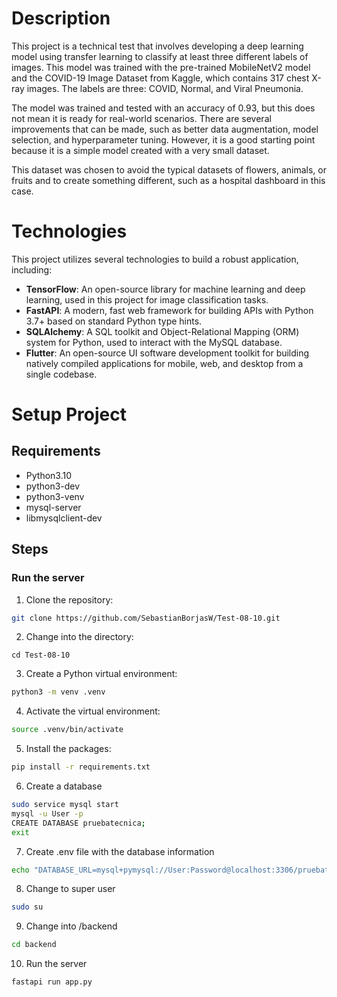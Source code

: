 # Description
This project is a technical test that involves developing a deep learning model using transfer learning to classify at least three different labels of images. This model was trained with the pre-trained MobileNetV2 model and the COVID-19 Image Dataset from Kaggle, which contains 317 chest X-ray images. The labels are three: COVID, Normal, and Viral Pneumonia.  

The model was trained and tested with an accuracy of 0.93, but this does not mean it is ready for real-world scenarios. There are several improvements that can be made, such as better data augmentation, model selection, and hyperparameter tuning. However, it is a good starting point because it is a simple model created with a very small dataset.  

This dataset was chosen to avoid the typical datasets of flowers, animals, or fruits and to create something different, such as a hospital dashboard in this case.  

# Technologies
This project utilizes several technologies to build a robust application, including:  
- **TensorFlow**: An open-source library for machine learning and deep learning, used in this project for image classification tasks.  
- **FastAPI**: A modern, fast web framework for building APIs with Python 3.7+ based on standard Python type hints.  
- **SQLAlchemy**: A SQL toolkit and Object-Relational Mapping (ORM) system for Python, used to interact with the MySQL database.
- **Flutter**: An open-source UI software development toolkit for building natively compiled applications for mobile, web, and desktop from a single codebase.  

# Setup Project
## Requirements
* Python3.10  
* python3-dev  
* python3-venv  
* mysql-server  
* libmysqlclient-dev  

## Steps  
### Run the server  
1. Clone the repository:  
``` bash
git clone https://github.com/SebastianBorjasW/Test-08-10.git
```

2. Change into the directory:
```
cd Test-08-10
```

3. Create a Python virtual environment:
``` bash
python3 -m venv .venv
```

4. Activate the virtual environment:
``` bash
source .venv/bin/activate
```

5. Install the packages:  
``` bash
pip install -r requirements.txt
```

6. Create a database  
``` bash
sudo service mysql start
mysql -u User -p
CREATE DATABASE pruebatecnica;
exit
```

7. Create .env file with the database information
``` bash
echo "DATABASE_URL=mysql+pymysql://User:Password@localhost:3306/pruebatecnica" > .env
```

8. Change to super user
``` bash
sudo su
```

9. Change into /backend
``` bash
cd backend
```

10. Run the server
```
fastapi run app.py
```